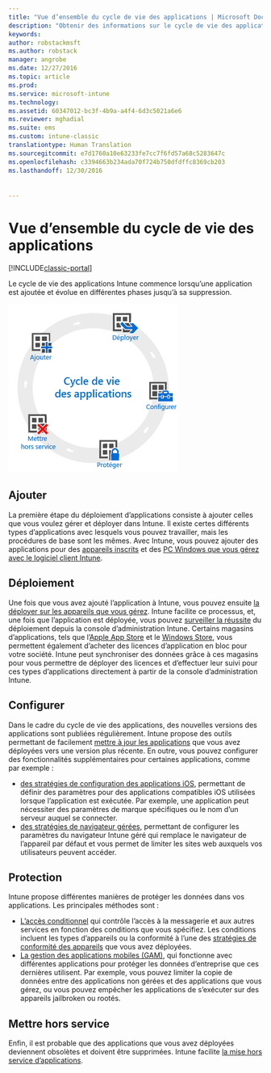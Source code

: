 ```yaml
---
title: "Vue d’ensemble du cycle de vie des applications | Microsoft Docs"
description: "Obtenir des informations sur le cycle de vie des applications Intune gérées, depuis leur ajout jusqu’à leur retrait éventuel."
keywords: 
author: robstackmsft
ms.author: robstack
manager: angrobe
ms.date: 12/27/2016
ms.topic: article
ms.prod: 
ms.service: microsoft-intune
ms.technology: 
ms.assetid: 60347012-bc3f-4b9a-a4f4-6d3c5021a6e6
ms.reviewer: mghadial
ms.suite: ems
ms.custom: intune-classic
translationtype: Human Translation
ms.sourcegitcommit: e7d1760a10e63233fe7cc7f6fd57a68c5283647c
ms.openlocfilehash: c3394663b234ada70f724b750dfdffc8369cb203
ms.lasthandoff: 12/30/2016


---
```


# <a name="overview-of-the-app-lifecycle"></a>Vue d’ensemble du cycle de vie des applications

[!INCLUDE[classic-portal](../includes/classic-portal.md)]

Le cycle de vie des applications Intune commence lorsqu’une application est ajoutée et évolue en différentes phases jusqu’à sa suppression.

![Le cycle de vie des applications](./media/app-lifecycle.png "le cycle de vie des applications Intune")

## <a name="add"></a>Ajouter

La première étape du déploiement d’applications consiste à ajouter celles que vous voulez gérer et déployer dans Intune. Il existe certes différents types d’applications avec lesquels vous pouvez travailler, mais les procédures de base sont les mêmes. Avec Intune, vous pouvez ajouter des applications pour des [appareils inscrits](add-apps-for-mobile-devices-in-microsoft-intune.md) et des [PC Windows que vous gérez avec le logiciel client Intune](add-apps-for-windows-pcs-in-microsoft-intune.md).

## <a name="deploy"></a>Déploiement

Une fois que vous avez ajouté l’application à Intune, vous pouvez ensuite [la déployer sur les appareils que vous gérez](deploy-apps.md). Intune facilite ce processus, et, une fois que l’application est déployée, vous pouvez [surveiller la réussite](monitor-apps-in-microsoft-intune.md) du déploiement depuis la console d’administration Intune. Certains magasins d’applications, tels que l’[Apple App Store](manage-ios-apps-you-purchased-through-a-volume-purchase-program-with-microsoft-intune.md) et le [Windows Store](manage-apps-you-purchased-from-the-windows-store-for-business-with-microsoft-intune.md), vous permettent également d’acheter des licences d’application en bloc pour votre société. Intune peut synchroniser des données grâce à ces magasins pour vous permettre de déployer des licences et d’effectuer leur suivi pour ces types d’applications directement à partir de la console d’administration Intune.

## <a name="configure"></a>Configurer

Dans le cadre du cycle de vie des applications, des nouvelles versions des applications sont publiées régulièrement. Intune propose des outils permettant de facilement [mettre à jour les applications](update-apps-using-microsoft-intune.md) que vous avez déployées vers une version plus récente. En outre, vous pouvez configurer des fonctionnalités supplémentaires pour certaines applications, comme par exemple :
- [des stratégies de configuration des applications iOS](configure-ios-apps-with-mobile-app-configuration-policies-in-microsoft-intune.md), permettant de définir des paramètres pour des applications compatibles iOS utilisées lorsque l’application est exécutée. Par exemple, une application peut nécessiter des paramètres de marque spécifiques ou le nom d’un serveur auquel se connecter.
- [des stratégies de navigateur gérées](manage-internet-access-using-managed-browser-policies.md), permettant de configurer les paramètres du navigateur Intune géré qui remplace le navigateur de l’appareil par défaut et vous permet de limiter les sites web auxquels vos utilisateurs peuvent accéder.

## <a name="protect"></a>Protection

Intune propose différentes manières de protéger les données dans vos applications. Les principales méthodes sont :
- [L’accès conditionnel](restrict-access-to-email-and-o365-services-with-microsoft-intune.md) qui contrôle l’accès à la messagerie et aux autres services en fonction des conditions que vous spécifiez. Les conditions incluent les types d’appareils ou la conformité à l’une des [stratégies de conformité des appareils](introduction-to-device-compliance-policies-in-microsoft-intune.md) que vous avez déployées.
- [La gestion des applications mobiles (GAM)](protect-app-data-using-mobile-app-management-policies-with-microsoft-intune.md), qui fonctionne avec différentes applications pour protéger les données d’entreprise que ces dernières utilisent. Par exemple, vous pouvez limiter la copie de données entre des applications non gérées et des applications que vous gérez, ou vous pouvez empêcher les applications de s’exécuter sur des appareils jailbroken ou rootés.

## <a name="retire"></a>Mettre hors service

Enfin, il est probable que des applications que vous avez déployées deviennent obsolètes et doivent être supprimées. Intune facilite [la mise hors service d’applications](retire-apps-using-microsoft-intune.md).

